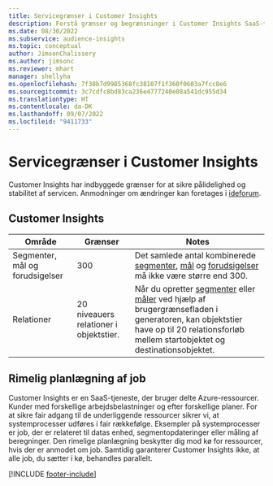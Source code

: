 ```yaml
---
title: Servicegrænser i Customer Insights
description: Forstå grænser og begrænsninger i Customer Insights SaaS-tjeneste.
ms.date: 08/30/2022
ms.subservice: audience-insights
ms.topic: conceptual
author: JimsonChalissery
ms.author: jimsonc
ms.reviewer: mhart
manager: shellyha
ms.openlocfilehash: 7f38b7d9985368fc38107f1f360f0603a7fcc8e6
ms.sourcegitcommit: 3c7cdfc8bd83ca236e4777240e08a541dc955d34
ms.translationtype: HT
ms.contentlocale: da-DK
ms.lasthandoff: 09/07/2022
ms.locfileid: "9411733"
---
```

# <a name="service-limits-in-customer-insights"></a>Servicegrænser i Customer Insights

 Customer Insights har indbyggede grænser for at sikre pålidelighed og stabilitet af servicen. Anmodninger om ændringer kan foretages i [ideforum](https://go.microsoft.com/fwlink/?linkid=2074172).

## <a name="customer-insights"></a>Customer Insights

| Område  | Grænser  | Notes |
|-------------|---------------------------------------------------------------------|---------------------------------------------------------------------|
| Segmenter, mål og forudsigelser | 300  | Det samlede antal kombinerede [segmenter](segments.md), [mål](measures.md) og [forudsigelser](predictions-overview.md) må ikke være større end 300.  |
| Relationer | 20 niveauers relationer i objektstier. | Når du opretter [segmenter](segments.md) eller [måler](measures.md) ved hjælp af brugergrænsefladen i generatoren, kan objektstier have op til 20 relationsforløb mellem startobjektet og destinationsobjektet.  |

## <a name="fair-scheduling-of-jobs"></a>Rimelig planlægning af job

Customer Insights er en SaaS-tjeneste, der bruger delte Azure-ressourcer. Kunder med forskellige arbejdsbelastninger og efter forskellige planer. For at sikre fair adgang til de underliggende ressourcer sikrer vi, at systemprocesser udføres i fair rækkefølge. Eksempler på systemprocesser er job, der er relateret til datas enhed, segmentopdateringer eller måling af beregninger. Den rimelige planlægning beskytter dig mod kø for ressourcer, hvis der er anmodet om job. Samtidig garanterer Customer Insights ikke, at alle job, du sætter i kø, behandles parallelt.

[!INCLUDE [footer-include](includes/footer-banner.md)]
